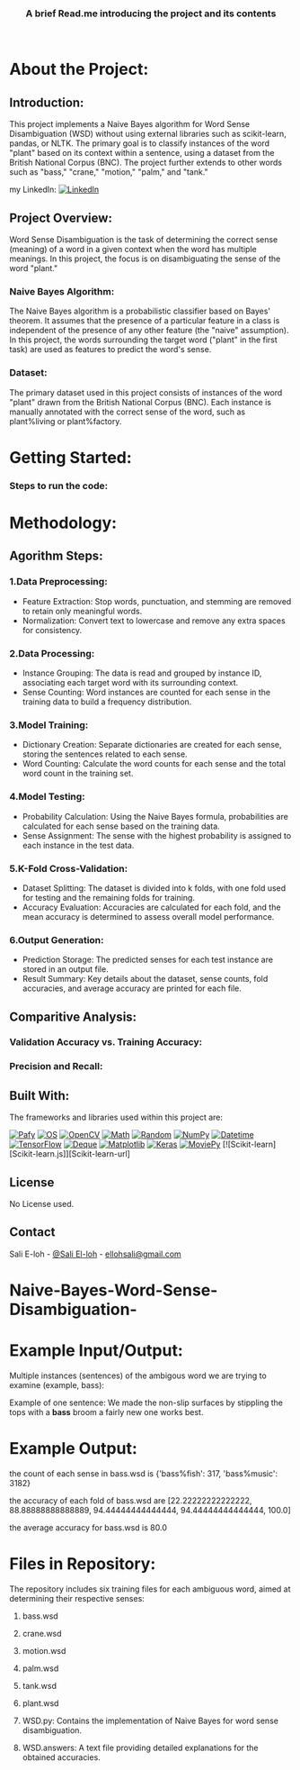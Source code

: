 <div align="center">
  <h3 align="center">A brief Read.me introducing the project and its contents</h3>
    <br />
  </p>
</div>


<!-- ABOUT THE PROJECT -->
# About the Project:

## Introduction:

This project implements a Naive Bayes algorithm for Word Sense Disambiguation (WSD) without using external libraries such as scikit-learn, pandas, or NLTK. The primary goal is to classify instances of the word "plant" based on its context within a sentence, using a dataset from the British National Corpus (BNC). The project further extends to other words such as "bass," "crane," "motion," "palm," and "tank."


my LinkedIn: [![LinkedIn][LinkedIn.js]][LinkedIn-url]

## Project Overview:

Word Sense Disambiguation is the task of determining the correct sense (meaning) of a word in a given context when the word has multiple meanings. In this project, the focus is on disambiguating the sense of the word "plant."

### Naive Bayes Algorithm:

The Naive Bayes algorithm is a probabilistic classifier based on Bayes' theorem. It assumes that the presence of a particular feature in a class is independent of the presence of any other feature (the "naive" assumption). In this project, the words surrounding the target word ("plant" in the first task) are used as features to predict the word's sense.

###  Dataset:

The primary dataset used in this project consists of instances of the word "plant" drawn from the British National Corpus (BNC). Each instance is manually annotated with the correct sense of the word, such as plant%living or plant%factory.


<!-- METHODOLOGY -->



  <!-- GETTING STARTED -->
# Getting Started:

### Steps to run the code:



<!-- METHODOLOGY -->
# Methodology:

## Agorithm Steps:

### 1.Data Preprocessing:
* Feature Extraction: Stop words, punctuation, and stemming are removed to retain only meaningful words.
* Normalization: Convert text to lowercase and remove any extra spaces for consistency.

### 2.Data Processing:
* Instance Grouping: The data is read and grouped by instance ID, associating each target word with its surrounding context.
* Sense Counting: Word instances are counted for each sense in the training data to build a frequency distribution.

### 3.Model Training:
* Dictionary Creation: Separate dictionaries are created for each sense, storing the sentences related to each sense.
* Word Counting: Calculate the word counts for each sense and the total word count in the training set.

### 4.Model Testing:

* Probability Calculation: Using the Naive Bayes formula, probabilities are calculated for each sense based on the training data.
* Sense Assignment: The sense with the highest probability is assigned to each instance in the test data.


### 5.K-Fold Cross-Validation:

* Dataset Splitting: The dataset is divided into k folds, with one fold used for testing and the remaining folds for training.
* Accuracy Evaluation: Accuracies are calculated for each fold, and the mean accuracy is determined to assess overall model performance.

### 6.Output Generation:
* Prediction Storage: The predicted senses for each test instance are stored in an output file.
* Result Summary: Key details about the dataset, sense counts, fold accuracies, and average accuracy are printed for each file.



<!-- Results -->

## Comparitive Analysis:

### Validation Accuracy vs. Training Accuracy:

### Precision and Recall:

<!-- Built With -->
## Built With:

The frameworks and libraries used within this project are:

[![Pafy][Pafy.js]][Pafy-url]
[![OS][OS.js]][OS-url]
[![OpenCV][OpenCV.js]][OpenCV-url]
[![Math][Math.js]][Math-url]
[![Random][Random.js]][Random-url]
[![NumPy][NumPy.js]][NumPy-url]
[![Datetime][Datetime.js]][Datetime-url]
[![TensorFlow][TensorFlow.js]][TensorFlow-url]
[![Deque][Deque.js]][Deque-url]
[![Matplotlib][Matplotlib.js]][Matplotlib-url]
[![Keras][Keras.js]][Keras-url]
[![MoviePy][MoviePy.js]][MoviePy-url]
[![Scikit-learn][Scikit-learn.js]][Scikit-learn-url]

<!-- LICENSE -->
## License

No License used.

<!-- CONTACT -->
## Contact

Sali E-loh - [@Sali El-loh](https://www.linkedin.com/in/salielloh12/) - ellohsali@gmail.com


<!-- MARKDOWN LINKS & IMAGES -->
<!-- https://www.markdownguide.org/basic-syntax/#reference-style-links -->
[LinkedIn.js]: https://img.shields.io/badge/LinkedIn-0077B5?style=for-the-badge&logo=linkedin&logoColor=white
[LinkedIn-url]: https://www.linkedin.com/in/salielloh12/
[Tensorflow.js]: https://img.shields.io/badge/TensorFlow-FF6F00?style=for-the-badge&logo=tensorflow&logoColor=white
[Tensorflow-url]: https://www.tensorflow.org/
[Keras.js]: https://img.shields.io/badge/Keras-D00000?style=for-the-badge&logo=keras&logoColor=white
[Keras-url]: https://keras.io/
[NumPy.js]: https://img.shields.io/badge/NumPy-013243?style=for-the-badge&logo=numpy&logoColor=white
[NumPy-url]: https://numpy.org/
[Matplotlib.js]: https://img.shields.io/badge/Matplotlib-%23ffffff.svg?style=for-the-badge&logo=Matplotlib&logoColor=black
[Matplotlib-url]: https://matplotlib.org/

[Python.js]: https://img.shields.io/badge/Python-3776AB?style=for-the-badge&logo=python&logoColor=white
[Python-url]: https://www.python.org/

[Pafy.js]: https://img.shields.io/badge/Pafy-FF6600?style=for-the-badge
[Pafy-url]: https://github.com/mps-youtube/pafy

[OS.js]: https://img.shields.io/badge/OS-44a833?style=for-the-badge
[OS-url]: https://docs.python.org/3/library/os.html

[OpenCV.js]: https://img.shields.io/badge/OpenCV-5C3EE8?style=for-the-badge&logo=opencv&logoColor=white
[OpenCV-url]: https://opencv.org/

[Math.js]: https://img.shields.io/badge/Math-000000?style=for-the-badge
[Math-url]: https://docs.python.org/3/library/math.html

[Random.js]: https://img.shields.io/badge/Random-44a833?style=for-the-badge
[Random-url]: https://docs.python.org/3/library/random.html

[NumPy.js]: https://img.shields.io/badge/NumPy-013243?style=for-the-badge&logo=numpy&logoColor=white
[NumPy-url]: https://numpy.org/

[Datetime.js]: https://img.shields.io/badge/Datetime-44a833?style=for-the-badge
[Datetime-url]: https://docs.python.org/3/library/datetime.html

[TensorFlow.js]: https://img.shields.io/badge/TensorFlow-FF6F00?style=for-the-badge&logo=tensorflow&logoColor=white
[TensorFlow-url]: https://www.tensorflow.org/

[Deque.js]: https://img.shields.io/badge/Deque-44a833?style=for-the-badge
[Deque-url]: https://docs.python.org/3/library/collections.html#collections.deque

[Matplotlib.js]: https://img.shields.io/badge/Matplotlib-%23ffffff.svg?style=for-the-badge&logo=Matplotlib&logoColor=black
[Matplotlib-url]: https://matplotlib.org/

[Keras.js]: https://img.shields.io/badge/Keras-D00000?style=for-the-badge&logo=keras&logoColor=white
[Keras-url]: https://keras.io/

[MoviePy.js]: https://img.shields.io/badge/MoviePy-FF4500?style=for-the-badge
[MoviePy-url]: https://zulko.github.io/moviepy/
































# Naive-Bayes-Word-Sense-Disambiguation-


# Example Input/Output:
Multiple instances (sentences) of the ambigous word we are trying to examine (example, bass):

Example of one sentence: We made the non-slip surfaces by stippling the tops with a **bass** broom  a fairly new one works best. 

# Example Output:
the count of each sense in bass.wsd is {'bass%fish': 317, 'bass%music': 3182} 

the accuracy of each fold of bass.wsd are [22.22222222222222, 88.88888888888889, 94.44444444444444, 94.44444444444444, 100.0]

the average accuracy for bass.wsd is 80.0



#  Files in Repository:
The repository includes six training files for each ambiguous word, aimed at determining their respective senses:

  1. bass.wsd
  2. crane.wsd
  3. motion.wsd
  4. palm.wsd
  5. tank.wsd
  6. plant.wsd
  
  7. WSD.py:
  Contains the implementation of Naive Bayes for word sense disambiguation.
  
  8. WSD.answers:
  A text file providing detailed explanations for the obtained accuracies.

